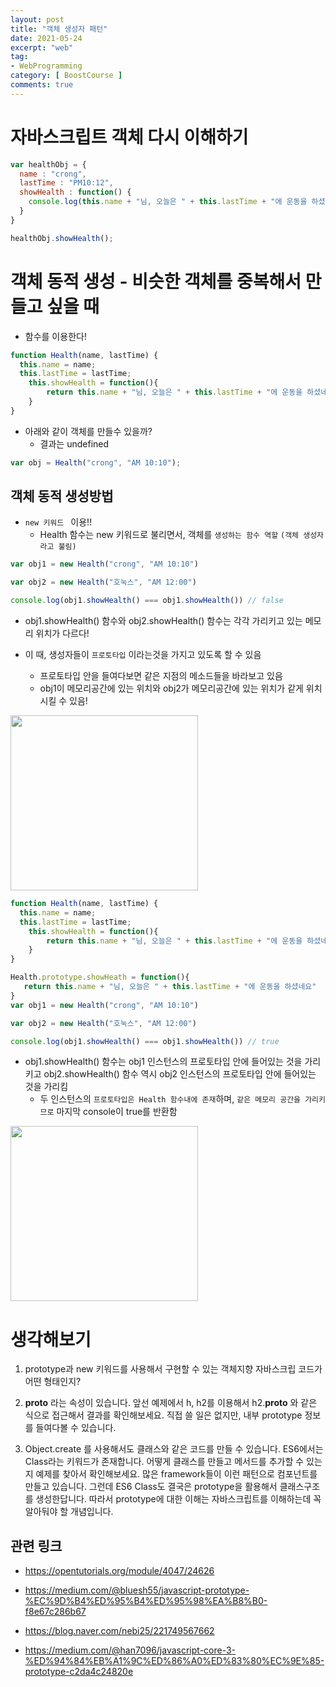 ```yaml
---
layout: post
title: "객체 생성자 패턴"
date: 2021-05-24
excerpt: "web"
tag:
- WebProgramming
category: [ BoostCourse ]
comments: true
---
```


# 자바스크립트 객체 다시 이해하기

```js
var healthObj = {
  name : "crong",
  lastTime : "PM10:12",
  showHealth : function() {
    console.log(this.name + "님, 오늘은 " + this.lastTime + "에 운동을 하셨네요");
  }
}

healthObj.showHealth();
```


# 객체 동적 생성 - 비슷한 객체를 중복해서 만들고 싶을 때

- 함수를 이용한다!

```js
function Health(name, lastTime) {
  this.name = name;
  this.lastTime = lastTime;
    this.showHealth = function(){
        return this.name + "님, 오늘은 " + this.lastTime + "에 운동을 하셨네요"
    }
}
```

- 아래와 같이 객체를 만들수 있을까?
    - 결과는 undefined

```js
var obj = Health("crong", "AM 10:10");
```


## 객체 동적 생성방법

- `new 키워드 ` 이용!!
    - Health 함수는 new 키워드로 불리면서, 객체를 `생성하는 함수 역할` `(객체 생성자라고 불림)`

```js
var obj1 = new Health("crong", "AM 10:10")

var obj2 = new Health("호눅스", "AM 12:00")

console.log(obj1.showHealth() === obj1.showHealth()) // false
```

- obj1.showHealth() 함수와 obj2.showHealth() 함수는 각각 가리키고 있는 메모리 위치가 다르다!

- 이 때, 생성자들이 `프로토타입` 이라는것을 가지고 있도록 할 수 있음
    - 프로토타입 안을 들여다보면 같은 지점의 메소드들을 바라보고 있음
    - obj1이 메모리공간에 있는 위치와 obj2가 메모리공간에 있는 위치가 같게 위치시킬 수 있음!

<img src = "https://traveloving2030.github.io/jiwon/assets/img/post/부스트코스/prototype.jpeg" height="280" width="300" />


```js
function Health(name, lastTime) {
  this.name = name;
  this.lastTime = lastTime;
    this.showHealth = function(){
        return this.name + "님, 오늘은 " + this.lastTime + "에 운동을 하셨네요"
    }
}

Health.prototype.showHeath = function(){
   return this.name + "님, 오늘은 " + this.lastTime + "에 운동을 하셨네요"
}
var obj1 = new Health("crong", "AM 10:10")

var obj2 = new Health("호눅스", "AM 12:00")

console.log(obj1.showHealth() === obj1.showHealth()) // true
```

- obj1.showHealth() 함수는 obj1 인스턴스의 프로토타입 안에 들어있는 것을 가리키고 obj2.showHealth() 함수 역시 obj2 인스턴스의 프로토타입 안에 들어있는 것을 가리킴
    - 두 인스턴스의 `프로토타입은 Health 함수내에 존재`하며, `같은 메모리 공간을 가리키므로` 마지막 console이 true를 반환함

<img src = "https://traveloving2030.github.io/jiwon/assets/img/post/부스트코스/55.PNG" height="280" width="300" />



# 생각해보기

1. prototype과 new 키워드를 사용해서 구현할 수 있는 객체지향 자바스크립 코드가 어떤 형태인지?

2. __proto__ 라는 속성이 있습니다. 앞선 예제에서 h, h2를 이용해서 h2.__proto__ 와 같은 식으로 접근해서 결과를 확인해보세요. 직접 쓸 일은 없지만, 내부 prototype 정보를 들여다볼 수 있습니다.

3. Object.create 를 사용해서도 클래스와 같은 코드를 만들 수 있습니다. ES6에서는 Class라는 키워드가 존재합니다. 어떻게 클래스를 만들고 메서드를 추가할 수 있는지 예제를 찾아서 확인해보세요. 많은 framework들이 이런 패턴으로 컴포넌트를 만들고 있습니다. 그런데 ES6 Class도 결국은 prototype을 활용해서 클래스구조를 생성한답니다. 따라서 prototype에 대한 이해는 자바스크립트를 이해하는데 꼭 알아둬야 할 개념입니다.

## 관련 링크

- https://opentutorials.org/module/4047/24626

- https://medium.com/@bluesh55/javascript-prototype-%EC%9D%B4%ED%95%B4%ED%95%98%EA%B8%B0-f8e67c286b67

- https://blog.naver.com/nebi25/221749567662

- https://medium.com/@han7096/javascript-core-3-%ED%94%84%EB%A1%9C%ED%86%A0%ED%83%80%EC%9E%85-prototype-c2da4c24820e

